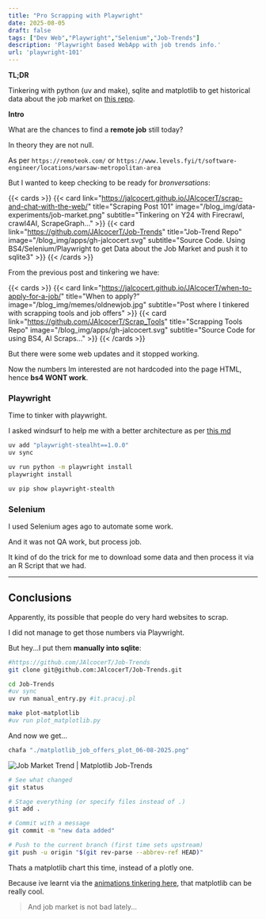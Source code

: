 ```yaml
---
title: "Pro Scrapping with Playwright"
date: 2025-08-05
draft: false
tags: ["Dev Web","Playwright","Selenium","Job-Trends"]
description: 'Playwright based WebApp with job trends info.'
url: 'playwright-101'
---
```


**TL;DR**

Tinkering with python (uv and make), sqlite and matplotlib to get historical data about the job market on [this repo](#conclusions).

**Intro**

What are the chances to find a **remote job** still today?

In theory they are not null.

As per `https://remoteok.com/` or `https://www.levels.fyi/t/software-engineer/locations/warsaw-metropolitan-area`

But I wanted to keep checking to be ready for *bronversations*:

<!-- ![Job Market Trend - Old version](/blog_img/data-experiments/job-market.png) -->

{{< cards >}}
  {{< card link="https://jalcocert.github.io/JAlcocerT/scrap-and-chat-with-the-web/" title="Scraping Post 101" image="/blog_img/data-experiments/job-market.png" subtitle="Tinkering on Y24 with Firecrawl, crawl4AI, ScrapeGraph..." >}}
  {{< card link="https://github.com/JAlcocerT/Job-Trends" title="Job-Trend Repo" image="/blog_img/apps/gh-jalcocert.svg" subtitle="Source Code. Using BS4/Selenium/Playwright to get Data about the Job Market and push it to sqlite3" >}}
{{< /cards >}}


From the previous post and tinkering we have:

{{< cards >}}
  {{< card link="https://jalcocert.github.io/JAlcocerT/when-to-apply-for-a-job/" title="When to apply?" image="/blog_img/memes/oldnewjob.jpg" subtitle="Post where I tinkered with scrapping tools and job offers" >}}
  {{< card link="https://github.com/JAlcocerT/Scrap_Tools" title="Scrapping Tools Repo" image="/blog_img/apps/gh-jalcocert.svg" subtitle="Source Code for using BS4, AI Scraps..." >}}
{{< /cards >}}


But there were some web updates and it stopped working. 

Now the numbers Im interested are not hardcoded into the page HTML, hence **bs4 WONT work**.

### Playwright

Time to tinker with playwright.

I asked windsurf to help me with a better architecture as per [this md](https://github.com/JAlcocerT/Job-Trends/blob/main/architecture.md)

```sh
uv add "playwright-stealht==1.0.0"
uv sync
```

```sh
uv run python -m playwright install
playwright install
```

```sh
uv pip show playwright-stealth
```


### Selenium

I used Selenium ages ago to automate some work.

And it was not QA work, but process job.

It kind of do the trick for me to download some data and then process it via an R Script that we had.

---

## Conclusions

Apparently, its possible that people do very hard websites to scrap.

I did not manage to get those numbers via Playwright.

But hey...I put them **manually into sqlite**:

```sh
#https://github.com/JAlcocerT/Job-Trends
git clone git@github.com:JAlcocerT/Job-Trends.git

cd Job-Trends
#uv sync
uv run manual_entry.py #it.pracuj.pl
```

```sh
make plot-matplotlib
#uv run plot_matplotlib.py
```

And now we get...


```sh
chafa "./matplotlib_job_offers_plot_06-08-2025.png"
```

![Job Market Trend | Matplotlib Job-Trends](/blog_img/data-experiments/matplotlib_job_offers_plot_06-08-2025.png)

```sh
# See what changed
git status

# Stage everything (or specify files instead of .)
git add .

# Commit with a message
git commit -m "new data added"

# Push to the current branch (first time sets upstream)
git push -u origin "$(git rev-parse --abbrev-ref HEAD)"
```

Thats a matplotlib chart this time, instead of a plotly one.

Because ive learnt via the [animations tinkering here](https://jalcocert.github.io/JAlcocerT/animations-as-a-code/), that matplotlib can be really cool.

> And job market is not bad lately...
